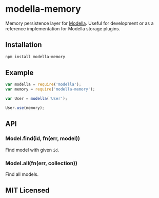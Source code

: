 # modella-memory

Memory persistence layer for [Modella](https://github.com/modella/modella/).
Useful for development or as a reference implementation for Modella storage
plugins.

## Installation

```sh
npm install modella-memory
```

## Example

```javascript
var modella = require('modella');
var memory = require('modella-memory');

var User = modella('User');

User.use(memory);
```

## API

### Model.find(id, fn(err, model))

Find model with given `id`.

### Model.all(fn(err, collection))

Find all models.

## MIT Licensed
